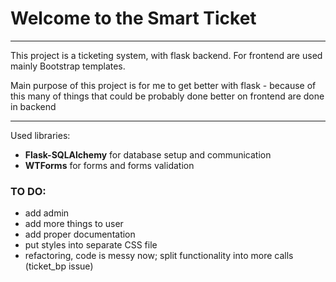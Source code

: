 <h1>Welcome to the Smart Ticket</h1>

<hr>

<p>This project is a ticketing system, with flask backend. For frontend are used mainly Bootstrap templates.</p>
<p>Main purpose of this project is for me to get better with flask - because of this many of things that could be probably done better on frontend are done in backend</p>
<hr>
<p>Used libraries:</p>
<ul>
<li><b>Flask-SQLAlchemy</b> for database setup and communication</li>
<li><b>WTForms</b> for forms and forms validation</li>
</ul>


<h3>TO DO:</h3>
<ul>
    <li>add admin</li>
    <li>add more things to user</li>
    <li>add proper documentation</li>
    <li>put styles into separate CSS file</li>
    <li>refactoring, code is messy now; split functionality into more calls (ticket_bp issue) </li>
</ul>